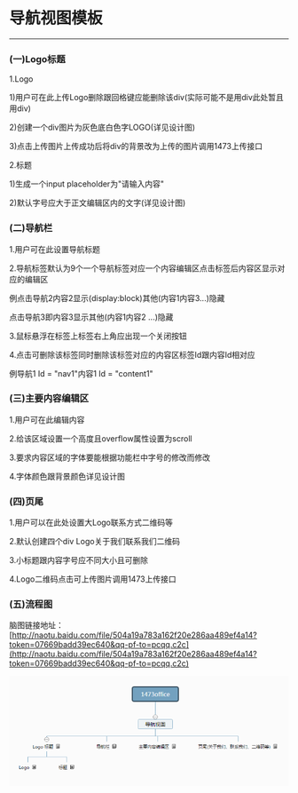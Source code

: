 # 导航视图模板

---

### \(一\)Logo标题

1.Logo

1\)用户可在此上传Logo删除跟回格键应能删除该div\(实际可能不是用div此处暂且用div\)

2\)创建一个div图片为灰色底白色字LOGO\(详见设计图\)

3\)点击上传图片上传成功后将div的背景改为上传的图片调用1473上传接口

2.标题

1\)生成一个input placeholder为"请输入内容"

2\)默认字号应大于正文编辑区内的文字\(详见设计图\)

### \(二\)导航栏

1.用户可在此设置导航标题

2.导航标签默认为9个一个导航标签对应一个内容编辑区点击标签后内容区显示对应的编辑区

例点击导航2内容2显示\(display:block\)其他\(内容1内容3...\)隐藏

点击导航3即内容3显示其他\(内容1内容2 ...\)隐藏

3.鼠标悬浮在标签上标签右上角应出现一个关闭按钮

4.点击可删除该标签同时删除该标签对应的内容区标签Id跟内容Id相对应

例导航1 Id = "nav1"内容1 Id = "content1"

### \(三\)主要内容编辑区

1.用户可在此编辑内容

2.给该区域设置一个高度且overflow属性设置为scroll

3.要求内容区域的字体要能根据功能栏中字号的修改而修改

4.字体颜色跟背景颜色详见设计图

### \(四\)页尾

1.用户可以在此处设置大Logo联系方式二维码等

2.默认创建四个div Logo关于我们联系我们二维码

3.小标题跟内容字号应不同大小且可删除

4.Logo二维码点击可上传图片调用1473上传接口

### \(五\)流程图

脑图链接地址：[http://naotu.baidu.com/file/504a19a783a162f20e286aa489ef4a14?token=07669badd39ec640&qq-pf-to=pcqq.c2c](http://naotu.baidu.com/file/504a19a783a162f20e286aa489ef4a14?token=07669badd39ec640&qq-pf-to=pcqq.c2c)

![](/Image/image079.png)




